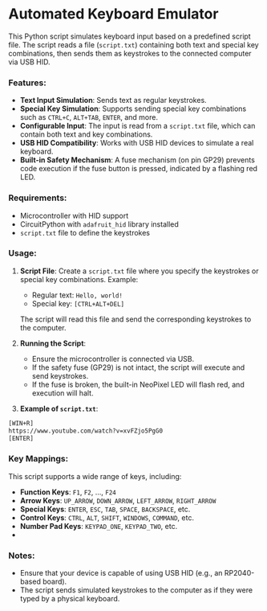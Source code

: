 # Automated Keyboard Emulator

This Python script simulates keyboard input based on a predefined script file. The script reads a file (`script.txt`) containing both text and special key combinations, then sends them as keystrokes to the connected computer via USB HID.

### Features:
- **Text Input Simulation**: Sends text as regular keystrokes.
- **Special Key Simulation**: Supports sending special key combinations such as `CTRL+C`, `ALT+TAB`, `ENTER`, and more.
- **Configurable Input**: The input is read from a `script.txt` file, which can contain both text and key combinations.
- **USB HID Compatibility**: Works with USB HID devices to simulate a real keyboard.
- **Built-in Safety Mechanism**: A fuse mechanism (on pin GP29) prevents code execution if the fuse button is pressed, indicated by a flashing red LED.

### Requirements:
- Microcontroller with HID support
- CircuitPython with `adafruit_hid` library installed
- `script.txt` file to define the keystrokes

### Usage:
1. **Script File**: Create a `script.txt` file where you specify the keystrokes or special key combinations. Example:
   - Regular text: `Hello, world!`
   - Special key: `[CTRL+ALT+DEL]`
   
   The script will read this file and send the corresponding keystrokes to the computer.

2. **Running the Script**:
   - Ensure the microcontroller is connected via USB.
   - If the safety fuse (GP29) is not intact, the script will execute and send keystrokes.
   - If the fuse is broken, the built-in NeoPixel LED will flash red, and execution will halt.
   
3. **Example of `script.txt`**:

```txt
[WIN+R]
https://www.youtube.com/watch?v=xvFZjo5PgG0
[ENTER]
```

### Key Mappings:
This script supports a wide range of keys, including:
- **Function Keys**: `F1`, `F2`, ..., `F24`
- **Arrow Keys**: `UP_ARROW`, `DOWN_ARROW`, `LEFT_ARROW`, `RIGHT_ARROW`
- **Special Keys**: `ENTER`, `ESC`, `TAB`, `SPACE`, `BACKSPACE`, etc.
- **Control Keys**: `CTRL`, `ALT`, `SHIFT`, `WINDOWS`, `COMMAND`, etc.
- **Number Pad Keys**: `KEYPAD_ONE`, `KEYPAD_TWO`, etc.
- 
### Notes:
- Ensure that your device is capable of using USB HID (e.g., an RP2040-based board).
- The script sends simulated keystrokes to the computer as if they were typed by a physical keyboard.
